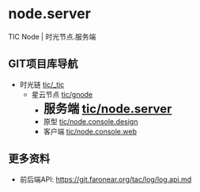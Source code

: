 # node.server
TIC Node | 时光节点.服务端

## GIT项目库导航
* 时光链 [tic/_tic](https://git.faronear.org/tic/_tic)
  * 星云节点 [tic/gnode](https://git.faronear.org/tic/gnode)
      * **<font size=5>服务端 [tic/node.server](https://git.faronear.org/tic/node.server)</font>**
      * 原型 [tic/node.console.design](https://git.faronear.org/tic/node.console.design)
      * 客户端 [tic/node.console.web](https://git.faronear.org/tic/node.console.web)

## 更多资料
* 前后端API:  <https://git.faronear.org/tac/log/log.api.md>